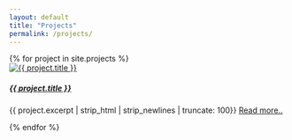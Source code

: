 ```yaml
---
layout: default
title: "Projects"
permalink: /projects/
---
```


<div class="row row-cols-1 row-cols-lg-3 row-cols-md-2 g-4">
  {% for project in site.projects %}
    <div class="col">
    <div class="card h-100">
      <a href="{{ project.url }}">
        <img class="card-img-top p-3" src="{{ site.baseurl }}{{ project.image }}" alt="{{ project.title }}">
      </a>
      <div class="card-body">
        <h5 class="card-title"><a href="{{ project.url }}">{{ project.title }}</a></h5>
        <p class="card-text">
          {{ project.excerpt | strip_html | strip_newlines | truncate: 100}}
          <a href="{{ project.url }}">Read more..</a>
        </p>
      </div>
    </div>
    </div>
  {% endfor %}
</div>
